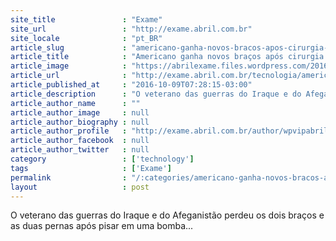 ```yaml
---
site_title               : "Exame"
site_url                 : "http://exame.abril.com.br"
site_locale              : "pt_BR"
article_slug             : "americano-ganha-novos-bracos-apos-cirurgia-de-13-horas"
article_title            : "Americano ganha novos braços após cirurgia de 13 horas"
article_image            : "https://abrilexame.files.wordpress.com/2016/10/size_960_16_9_transplante-de-dois-bracos-em-veterano-de-guerra-americano.jpg?quality=70&strip=all&w=960"
article_url              : "http://exame.abril.com.br/tecnologia/americano-ganha-novos-bracos-apos-cirurgia-de-13-horas/"
article_published_at     : "2016-10-09T07:28:15-03:00"
article_description      : "O veterano das guerras do Iraque e do Afeganistão perdeu os dois braços e as duas pernas após pisar em uma bomba..."
article_author_name      : ""
article_author_image     : null
article_author_biography : null
article_author_profile   : "http://exame.abril.com.br/author/wpvipabril/"
article_author_facebook  : null
article_author_twitter   : null
category                 : ['technology']
tags                     : ['Exame']
permalink                : "/:categories/americano-ganha-novos-bracos-apos-cirurgia-de-13-horas/"
layout                   : post
---
```


O veterano das guerras do Iraque e do Afeganistão perdeu os dois braços e as duas pernas após pisar em uma bomba...
